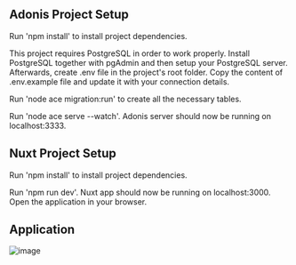 ## Adonis Project Setup

Run 'npm install' to install project dependencies.

This project requires PostgreSQL in order to work properly. Install PostgreSQL together with pgAdmin and then setup your PostgreSQL server. Afterwards, create .env file in the project's root folder. Copy the content of .env.example file and update it with your connection details.

Run 'node ace migration:run' to create all the necessary tables.

Run 'node ace serve --watch'. Adonis server should now be running on localhost:3333.


## Nuxt Project Setup

Run 'npm install' to install project dependencies.

Run 'npm run dev'. Nuxt app should now be running on localhost:3000. Open the application in your browser.


## Application

![image](https://user-images.githubusercontent.com/22478604/166938593-f77d511a-6d4e-4129-8caa-796239756381.png)

